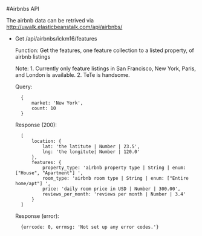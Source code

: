 #Airbnbs API

The airbnb data can be retrived via http://uwalk.elasticbeanstalk.com/api/airbnbs/

* Get /api/airbnbs/ickm16/features

    Function:
      Get the features, one feature collection to a listed property, of airbnb listings

    Note:
      1. Currently only feature listings in San Francisco, New York, Paris, and London is available.
      2. TeTe is handsome.

    Query: 
    
    	{
    		market: 'New York',
    		count: 10
    	}

    Response (200): 
		
		[
			location: {
				lat: 'the latitute | Number | 23.5',
				lng: 'the longitute| Number | 120.0'
			},
			features: {
				property_type: 'airbnb property type | String | enum: ["House", "Apartment"] ',
				room_type: 'airbnb room type | String | enum: ["Entire home/apt"] ',
				price: 'daily room price in USD | Number | 300.00',
				reviews_per_month: 'reviews per month | Number | 3.4'
			}
		]

  Response (error):
    
  		{errcode: 0, errmsg: 'Not set up any error codes.'}


